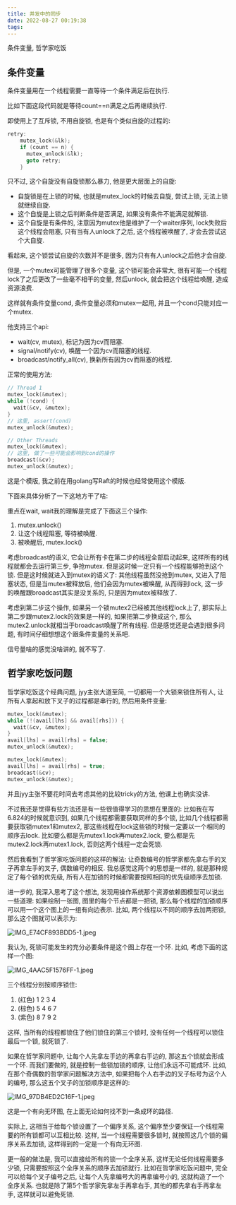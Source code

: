 ```yaml
---
title: 并发中的同步
date: 2022-08-27 00:19:38
tags:
---
```

条件变量, 哲学家吃饭

## 条件变量
条件变量用在一个线程需要一直等待一个条件满足后在执行.

比如下面这段代码就是等待count==n满足之后再继续执行.

即使用上了互斥锁, 不用自旋锁, 也是有个类似自旋的过程的:
<!--more-->

```cpp
retry:
    mutex_lock(&lk);
    if (count == n) {
      mutex_unlock(&lk);
      goto retry;
    }
```

只不过, 这个自旋没有自旋锁那么暴力, 他是更大层面上的自旋:

- 自旋锁是在上锁的时候, 也就是mutex_lock的时候去自旋, 尝试上锁, 无法上锁就继续自旋.
- 这个自旋是上锁之后判断条件是否满足, 如果没有条件不能满足就解锁.
- 这个自旋是有条件的, 注意因为mutex他是维护了一个waiter序列, lock失败后这个线程会阻塞, 只有当有人unlock了之后, 这个线程被唤醒了, 才会去尝试这个大自旋.

看起来, 这个锁尝试自旋的次数并不是很多, 因为只有有人unlock之后他才会自旋.

但是, 一个mutex可能管理了很多个变量, 这个锁可能会非常大, 很有可能一个线程lock了之后更改了一些毫不相干的变量, 然后unlock, 就会把这个线程给唤醒, 造成资源浪费.

这样就有条件变量cond, 条件变量必须和mutex一起用, 并且一个cond只能对应一个mutex. 

他支持三个api:

- wait(cv, mutex), 标记为因为cv而阻塞.
- signal/notify(cv), 唤醒一个因为cv而阻塞的线程.
- broadcast/notify_all(cv), 换新所有因为cv而阻塞的线程.

正常的使用方法:

```cpp
// Thread 1
mutex_lock(&mutex);
while (!cond) {
  wait(&cv, &mutex);
}
// 这里, assert(cond)
mutex_unlock(&mutex);

// Other Threads
mutex_lock(&mutex);
// 这里, 做了一些可能会影响到cond的操作
broadcast(&cv);
mutex_unlock(&mutex);
```

这是个模版, 我之前在用golang写Raft的时候也经常使用这个模版.

下面来具体分析了一下这地方干了啥:

重点在wait, wait我的理解是完成了下面这三个操作:

1. mutex.unlock()
2. 让这个线程阻塞, 等待被唤醒.
3. 被唤醒后, mutex.lock()

考虑broadcast的语义, 它会让所有卡在第二步的线程全部启动起来, 这样所有的线程就都会去运行第三步, 争抢mutex. 但是这时候一定只有一个线程能够抢到这个锁. 但是这时候就进入到mutex的语义了: 其他线程虽然没抢到mutex, 又进入了阻塞状态, 但是当mutex被释放后, 他们会因为mutex被唤醒, 从而得到lock, 这一步的唤醒跟broadcast其实是没关系的, 只是因为mutex被释放了.

考虑到第二步这个操作, 如果另一个锁mutex2已经被其他线程lock上了, 那实际上第二步跟mutex2.lock的效果是一样的, 如果把第二步换成这个, 那么mutex2.unlock就相当于broadcast唤醒了所有线程. 但是感觉还是会遇到很多问题, 有时间仔细想想这个跟条件变量的关系吧.

信号量啥的感觉没啥讲的, 就不写了.

## 哲学家吃饭问题

哲学家吃饭这个经典问题, jyy主张大道至简, 一切都用一个大锁来锁住所有人, 让所有人拿起和放下叉子的过程都是串行的, 然后用条件变量:

```cpp
mutex_lock(&mutex);
while (!(avail[lhs] && avail[rhs])) {
  wait(&cv, &mutex);
}
avail[lhs] = avail[rhs] = false;
mutex_unlock(&mutex);

mutex_lock(&mutex);
avail[lhs] = avail[rhs] = true;
broadcast(&cv);
mutex_unlock(&mutex);
```

并且jyy主张不要花时间去考虑其他的比较tricky的方法, 他课上也确实没讲.

不过我还是觉得有些方法还是有一些很值得学习的思想在里面的: 比如我在写6.824的时候就意识到, 如果几个线程都需要获取同样的多个锁, 比如几个线程都需要获取锁mutex1和mutex2, 那这些线程在lock这些锁的时候一定要以一个相同的顺序去lock. 比如要么都是先mutex1.lock再mutex2.lock, 要么都是先mutex2.lock再mutex1.lock, 否则这两个线程一定会死锁.

然后我看到了哲学家吃饭问题的这样的解法: 让奇数编号的哲学家都先拿右手的叉子再拿左手的叉子, 偶数编号的相反. 我总感觉这两个的思想是一样的, 就是那种规定了每个锁的优先级, 所有人在加锁的时候都需要按照相同的优先级顺序去加锁.

进一步的, 我深入思考了这个想法, 发现用操作系统那个资源依赖图模型可以说出一些道理: 如果绘制一张图, 图里的每个节点都是一把锁, 那么每个线程的加锁顺序可以用一个这个图上的一组有向边表示. 比如, 两个线程以不同的顺序去加两把锁, 那么这个图就可以表示为:

![IMG_E74CF893BDD5-1.jpeg](/img/sync/IMG_E74CF893BDD5-1.jpeg.webp.webp)

我认为, 死锁可能发生的充分必要条件是这个图上存在一个环. 比如, 考虑下面的这样一个图:

![IMG_4AAC5F1576FF-1.jpeg](/img/sync/IMG_4AAC5F1576FF-1.jpeg.webp.webp)

三个线程分别按顺序锁住:

1. (红色) 1 2 3 4
2. (棕色) 5 4 6 7
3. (紫色) 8 7 9 2

这样, 当所有的线程都锁住了他们锁住的第三个锁时, 没有任何一个线程可以锁住最后一个锁, 就死锁了.

如果在哲学家问题中, 让每个人先拿左手边的再拿右手边的, 那这五个锁就会形成一个环. 而我们要做的, 就是控制一些锁加锁的顺序, 让他们永远不可能成环. 比如, 在那个奇偶数的哲学家问题解决方法中, 如果把每个人右手边的叉子标号为这个人的编号, 那么这五个叉子的加锁顺序是这样的:

![IMG_97DB4ED2C16F-1.jpeg](/img/sync/IMG_97DB4ED2C16F-1.jpeg.webp.webp)

这是一个有向无环图, 在上面无论如何找不到一条成环的路径.

实际上, 这相当于给每个锁设置了一个偏序关系, 这个偏序至少要保证一个线程需要的所有锁都可以互相比较. 这样, 当一个线程需要很多锁时, 就按照这几个锁的偏序关系去加锁, 这样得到的一定是一个有向无环图.

更一般的做法是, 我可以直接给所有的锁一个全序关系, 这样无论任何线程需要多少锁, 只需要按照这个全序关系的顺序去加锁就行. 比如在哲学家吃饭问题中, 完全可以给每个叉子编号之后, 让每个人先拿编号大的再拿编号小的, 这就构造了一个全序关系. 也就是除了第5个哲学家先拿左手再拿右手, 其他的都先拿右手再拿左手, 这样就可以避免死锁.